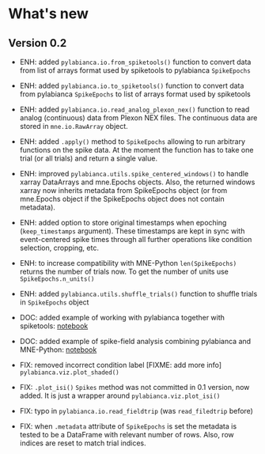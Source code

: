 # What's new

## Version 0.2

* ENH: added `pylabianca.io.from_spiketools()` function to convert data from list of arrays format used by spiketools to pylabianca `SpikeEpochs`
* ENH: added `pylabianca.io.to_spiketools()` function to convert data from pylabianca `SpikeEpochs` to list of arrays format used by spiketools
* ENH: added `pylabianca.io.read_analog_plexon_nex()` function to read analog (continuous) data from Plexon NEX files. The continuous data are stored in `mne.io.RawArray` object.
* ENH: added `.apply()` method to `SpikeEpochs` allowing to run arbitrary functions on the spike data. At the moment the function has to take one trial (or all trials) and return a single value.
* ENH: improved `pylabianca.utils.spike_centered_windows()` to handle xarray DataArrays and mne.Epochs objects. Also, the returned windows xarray now inherits metadata from SpikeEpochs object (or from mne.Epochs object if
the SpikeEpochs object does not contain metadata).
* ENH: added option to store original timestamps when epoching (`keep_timestamps` argument). These timestamps are kept in sync with event-centered spike times through all further operations like condition selection, cropping, etc.
* ENH: to increase compatibility with MNE-Python `len(SpikeEpochs)` returns the number of trials now. To get the number of units use `SpikeEpochs.n_units()`
* ENH: added `pylabianca.utils.shuffle_trials()` function to shuffle trials in `SpikeEpochs` object

* DOC: added example of working with pylabianca together with spiketools: [notebook](doc\working_with_spiketools.ipynb)
* DOC: added example of spike-field analysis combining pylabianca and MNE-Python: [notebook](doc\spike-triggered_analysis.ipynb)


* FIX: removed incorrect condition label [FIXME: add more info] `pylabianca.viz.plot_shaded()`
* FIX: `.plot_isi()` `Spikes` method was not committed in 0.1 version, now added. It is just a wrapper around `pylabianca.viz.plot_isi()`
* FIX: typo in `pylabianca.io.read_fieldtrip` (was `read_filedtrip` before)
* FIX: when `.metadata` attribute of `SpikeEpochs` is set the metadata is tested to be a DataFrame with relevant number of rows. Also, row indices are reset to match trial indices.